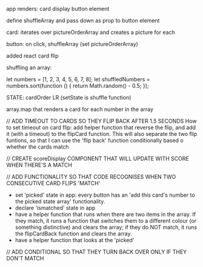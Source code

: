 app renders:
card display
button element

define shuffleArray and pass down as prop to button element

card: 
iterates over pictureOrderArray and creates a picture for each

button:
on click, shuffleArray (set pictureOrderArray)


added react card flip 

shuffling an array:

let numbers = [1, 2, 3, 4, 5, 6, 7, 8];
let shuffledNumbers = numbers.sort(function () {
  return Math.random() - 0.5;
});

STATE: cardOrder LR (setState is shuffle function)

array.map that renders a card for each number in the array 


// ADD TIMEOUT TO CARDS SO THEY FLIP BACK AFTER 1.5 SECONDS
How to set timeout on card flip: add helper function that reverse the flip, and add it (with a timeout) to the flipCard function. This will also separate the two flip funtions, so that I can use the 'flip back' function conditionally based o whether the cards match

// CREATE scoreDisplay COMPONENT THAT WILL UPDATE WITH SCORE WHEN THERE'S A MATCH

// ADD FUNCTIONALITY SO THAT CODE RECOGNISES WHEN TWO CONSECUTIVE CARD FLIPS 'MATCH'
  - set 'picked' state in app: every button has an 'add this card's number to the picked state array' functionality. 
  - declare 'ismatched' state in app
  - have a helper function that runs when there are two items in the array. If they match, it runs a function that switches them to a different colour (or something distinctive) and clears the array; if they do NOT match, it runs the flipCardBack function and clears the array.  
  - have a helper function that looks at the 'picked' 

// ADD CONDITIONAL SO THAT THEY TURN BACK OVER ONLY IF THEY DON'T MATCH 
